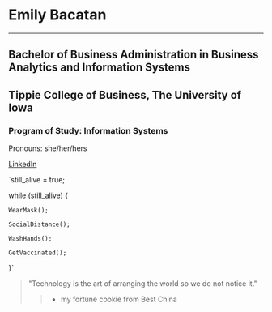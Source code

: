 # Emily Bacatan
 - - - - 
## Bachelor of Business Administration in Business Analytics and Information Systems
## Tippie College of Business, The University of Iowa
### Program of Study: Information Systems
Pronouns: she/her/hers

[LinkedIn](https://www.linkedin.com/in/emily-bacatan/)

`still_alive = true;

 while (still_alive) {
 
    WearMask();
    
    SocialDistance();
    
    WashHands();
    
    GetVaccinated();
    
}`

> "Technology is the art of arranging the world so we do not notice it."
>> - my fortune cookie from Best China

<!--
**msbacatan/msbacatan** is a ✨ _special_ ✨ repository because its `README.md` (this file) appears on your GitHub profile.

Here are some ideas to get you started:

- 🔭 I’m currently working on ...
- 🌱 I’m currently learning ...
- 👯 I’m looking to collaborate on ...
- 🤔 I’m looking for help with ...
- 💬 Ask me about ...
- 📫 How to reach me: ...
- 😄 Pronouns: ...
- ⚡ Fun fact: ...
-->
